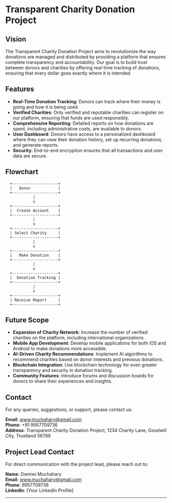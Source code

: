 # Transparent Charity Donation Project

## Vision
The Transparent Charity Donation Project aims to revolutionize the way donations are managed and distributed by providing a platform that ensures complete transparency and accountability. Our goal is to build trust between donors and charities by offering real-time tracking of donations, ensuring that every dollar goes exactly where it is intended.

## Features
- **Real-Time Donation Tracking**: Donors can track where their money is going and how it is being used.
- **Verified Charities**: Only verified and reputable charities can register on our platform, ensuring that funds are used responsibly.
- **Comprehensive Reporting**: Detailed reports on how donations are spent, including administrative costs, are available to donors.
- **User Dashboard**: Donors have access to a personalized dashboard where they can view their donation history, set up recurring donations, and generate reports.
- **Security**: End-to-end encryption ensures that all transactions and user data are secure.

## Flowchart
```plaintext
  +--------------------+
  |   Donor            |
  +--------------------+
            |
            v
  +--------------------+
  |  Create Account    |
  +--------------------+
            |
            v
  +--------------------+
  | Select Charity     |
  +--------------------+
            |
            v
  +--------------------+
  |   Make Donation    |
  +--------------------+
            |
            v
  +--------------------+
  |  Donation Tracking |
  +--------------------+
            |
            v
  +--------------------+
  | Receive Report     |
  +--------------------+

```

## Future Scope
- **Expansion of Charity Network**: Increase the number of verified charities on the platform, including international organizations.
- **Mobile App Development**: Develop mobile applications for both iOS and Android to make donations more accessible.
- **AI-Driven Charity Recommendations**: Implement AI algorithms to recommend charities based on donor interests and previous donations.
- **Blockchain Integration**: Use blockchain technology for even greater transparency and security in donation tracking.
- **Community Features**: Introduce forums and discussion boards for donors to share their experiences and insights.

## Contact
For any queries, suggestions, or support, please contact us:

**Email**: www.muchahary@gmail.com  
**Phone**: +91 9957709736  
**Address**: Transparent Charity Donation Project, 1234 Charity Lane, Goodwill City, Trustland 56789

## Project Lead Contact
For direct communication with the project lead, please reach out to:

**Name**: Dwmwi Muchahary  
**Email**: www.muchahary@gmail.com  
**Phone**: 9957709736  
**LinkedIn**: [Your LinkedIn Profile]

---
